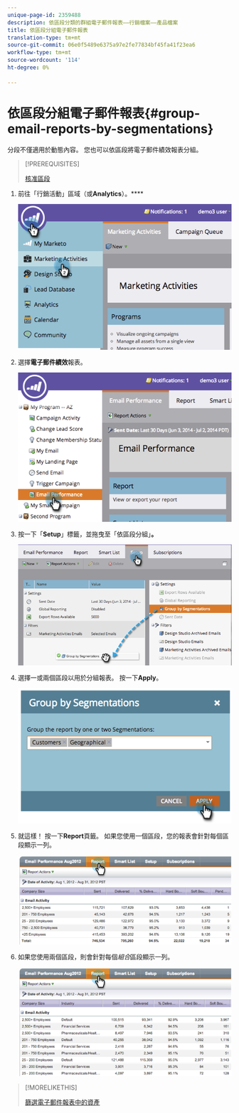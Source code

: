 ```yaml
---
unique-page-id: 2359488
description: 依區段分類的群組電子郵件報表——行銷檔案——產品檔案
title: 依區段分組電子郵件報表
translation-type: tm+mt
source-git-commit: 06e0f5489e6375a97e2fe77834bf45fa41f23ea6
workflow-type: tm+mt
source-wordcount: '114'
ht-degree: 0%

---
```



# 依區段分組電子郵件報表{#group-email-reports-by-segmentations}

分段不僅適用於動態內容。 您也可以依區段將電子郵件績效報表分組。

>[!PREREQUISITES]
>
>[核准區段](/help/marketo/product-docs/personalization/segmentation-and-snippets/segmentation/approve-a-segmentation.md)

1. 前往「行銷活動」區域（或&#x200B;**Analytics**）。****

   ![](assets/image2014-9-16-9-3a15-3a58.png)

1. 選擇&#x200B;**電子郵件績效**&#x200B;報表。

   ![](assets/image2014-9-16-9-3a16-3a6.png)

1. 按一下「**Setup**」標籤，並拖曳至「依區段分組」**。**

   ![](assets/image2014-9-16-9-3a16-3a59.png)

1. 選擇一或兩個區段以用於分組報表。 按一下&#x200B;**Apply**。

   ![](assets/image2014-9-16-9-3a17-3a9.png)

1. 就這樣！ 按一下&#x200B;**Report**&#x200B;頁籤。 如果您使用一個區段，您的報表會針對每個區段顯示一列。

   ![](assets/image2014-9-16-9-3a17-3a17.png)

1. 如果您使用兩個區段，則會針對每個&#x200B;_組合_&#x200B;區段顯示一列。

   ![](assets/image2014-9-16-9-3a17-3a26.png)

>[!MORELIKETHIS]
>
>[篩選電子郵件報表中的資產](/help/marketo/product-docs/reporting/basic-reporting/report-activity/filter-assets-in-an-email-report.md)

